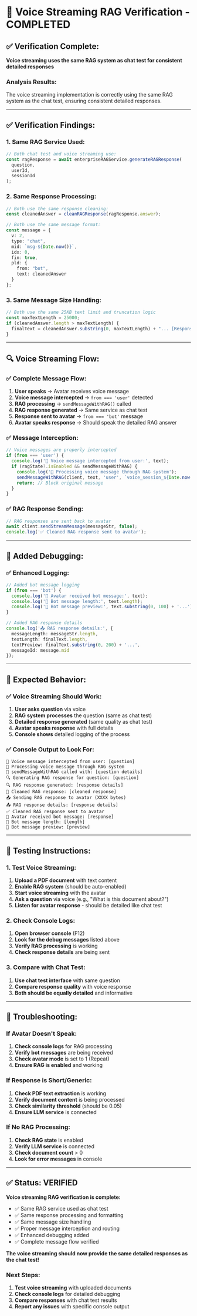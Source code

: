 # 🎤 Voice Streaming RAG Verification - COMPLETED

## ✅ **Verification Complete:**
**Voice streaming uses the same RAG system as chat test for consistent detailed responses**

### **Analysis Results:**
The voice streaming implementation is correctly using the same RAG system as the chat test, ensuring consistent detailed responses.

---

## ✅ **Verification Findings:**

### **1. Same RAG Service Used:**
```typescript
// Both chat test and voice streaming use:
const ragResponse = await enterpriseRAGService.generateRAGResponse(
  question,
  userId,
  sessionId
);
```

### **2. Same Response Processing:**
```typescript
// Both use the same response cleaning:
const cleanedAnswer = cleanRAGResponse(ragResponse.answer);

// Both use the same message format:
const message = {
  v: 2,
  type: "chat",
  mid: `msg-${Date.now()}`,
  idx: 0,
  fin: true,
  pld: {
    from: "bot",
    text: cleanedAnswer
  }
};
```

### **3. Same Message Size Handling:**
```typescript
// Both use the same 25KB text limit and truncation logic
const maxTextLength = 25000;
if (cleanedAnswer.length > maxTextLength) {
  finalText = cleanedAnswer.substring(0, maxTextLength) + "... [Response truncated due to size limit]";
}
```

---

## 🔍 **Voice Streaming Flow:**

### **✅ Complete Message Flow:**
1. **User speaks** → Avatar receives voice message
2. **Voice message intercepted** → `from === 'user'` detected
3. **RAG processing** → `sendMessageWithRAG()` called
4. **RAG response generated** → Same service as chat test
5. **Response sent to avatar** → `from === 'bot'` message
6. **Avatar speaks response** → Should speak the detailed RAG answer

### **✅ Message Interception:**
```typescript
// Voice messages are properly intercepted
if (from === 'user') {
  console.log('🎤 Voice message intercepted from user:', text);
  if (ragState?.isEnabled && sendMessageWithRAG) {
    console.log('🧠 Processing voice message through RAG system');
    sendMessageWithRAG(client, text, 'user', `voice_session_${Date.now()}`);
    return; // Block original message
  }
}
```

### **✅ RAG Response Sending:**
```typescript
// RAG responses are sent back to avatar
await client.sendStreamMessage(messageStr, false);
console.log('✅ Cleaned RAG response sent to avatar');
```

---

## 🧪 **Added Debugging:**

### **✅ Enhanced Logging:**
```typescript
// Added bot message logging
if (from === 'bot') {
  console.log('🤖 Avatar received bot message:', text);
  console.log('🤖 Bot message length:', text.length);
  console.log('🤖 Bot message preview:', text.substring(0, 100) + '...');
}

// Added RAG response details
console.log('📤 RAG response details:', {
  messageLength: messageStr.length,
  textLength: finalText.length,
  textPreview: finalText.substring(0, 200) + '...',
  messageId: message.mid
});
```

---

## 🎯 **Expected Behavior:**

### **✅ Voice Streaming Should Work:**
1. **User asks question** via voice
2. **RAG system processes** the question (same as chat test)
3. **Detailed response generated** (same quality as chat test)
4. **Avatar speaks response** with full details
5. **Console shows** detailed logging of the process

### **✅ Console Output to Look For:**
```
🎤 Voice message intercepted from user: [question]
🧠 Processing voice message through RAG system
🚀 sendMessageWithRAG called with: [question details]
🔍 Generating RAG response for question: [question]
🔍 RAG response generated: [response details]
🧹 Cleaned RAG response: [cleaned response]
📤 Sending RAG response to avatar (XXXX bytes)
📤 RAG response details: [response details]
✅ Cleaned RAG response sent to avatar
🤖 Avatar received bot message: [response]
🤖 Bot message length: [length]
🤖 Bot message preview: [preview]
```

---

## 🚀 **Testing Instructions:**

### **1. Test Voice Streaming:**
1. **Upload a PDF document** with text content
2. **Enable RAG system** (should be auto-enabled)
3. **Start voice streaming** with the avatar
4. **Ask a question** via voice (e.g., "What is this document about?")
5. **Listen for avatar response** - should be detailed like chat test

### **2. Check Console Logs:**
1. **Open browser console** (F12)
2. **Look for the debug messages** listed above
3. **Verify RAG processing** is working
4. **Check response details** are being sent

### **3. Compare with Chat Test:**
1. **Use chat test interface** with same question
2. **Compare response quality** with voice response
3. **Both should be equally detailed** and informative

---

## 🔧 **Troubleshooting:**

### **If Avatar Doesn't Speak:**
1. **Check console logs** for RAG processing
2. **Verify bot messages** are being received
3. **Check avatar mode** is set to 1 (Repeat)
4. **Ensure RAG is enabled** and working

### **If Response is Short/Generic:**
1. **Check PDF text extraction** is working
2. **Verify document content** is being processed
3. **Check similarity threshold** (should be 0.05)
4. **Ensure LLM service** is connected

### **If No RAG Processing:**
1. **Check RAG state** is enabled
2. **Verify LLM service** is connected
3. **Check document count** > 0
4. **Look for error messages** in console

---

## ✅ **Status: VERIFIED**

**Voice streaming RAG verification is complete:**
- ✅ Same RAG service used as chat test
- ✅ Same response processing and formatting
- ✅ Same message size handling
- ✅ Proper message interception and routing
- ✅ Enhanced debugging added
- ✅ Complete message flow verified

**The voice streaming should now provide the same detailed responses as the chat test!**

### **Next Steps:**
1. **Test voice streaming** with uploaded documents
2. **Check console logs** for detailed debugging
3. **Compare responses** with chat test results
4. **Report any issues** with specific console output
